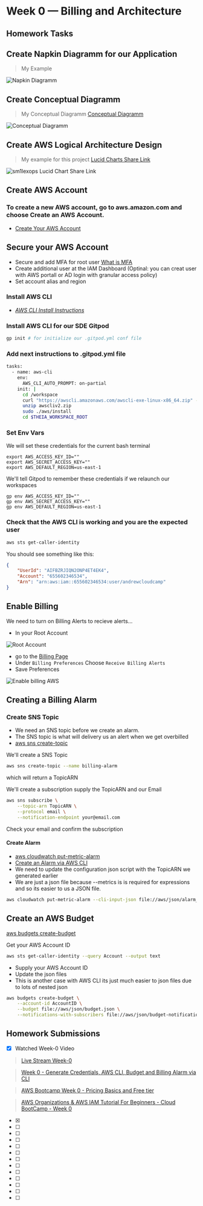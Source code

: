 # Week 0 — Billing and Architecture

## Homework Tasks

## Create Napkin Diagramm for our Application

> My Example

![Napkin Diagramm](assets/napkin_diagramm_aws_bootcamp.jpg)

## Create Conceptual Diagramm

> My Conceptual Diagramm [Conceptual Diagramm](https://lucid.app/lucidchart/47e0b332-5cb0-4a44-be38-129df91d194c/edit?viewport_loc=71%2C21%2C2113%2C1201%2C0_0&invitationId=inv_0c80c396-af0e-4f34-a650-8be042ab3ad8)

![Conceptual Diagramm](assets/Week-0%20Conceptual%20Diagramm.jpeg)

## Create AWS Logical Architecture Design

> My example for this project [Lucid Charts Share Link](https://lucid.app/lucidchart/eb621a17-c846-41d6-8a65-f4f78e24fe99/edit?viewport_loc=-349%2C-358%2C3801%2C2161%2C0_0&invitationId=inv_f4254ef2-6662-43ed-8a9f-941cd1dd9a2a)

![sm1lexops Lucid Chart Share Link](assets/AWS%20Week-0%20Architecting%20and%20Billing.jpeg)
## Create AWS Account

### To create a new AWS account, go to aws.amazon.com and choose Create an AWS Account.

- [Create Your AWS Account](https://aws.amazon.com/getting-started/guides/setup-environment/module-one/)

## Secure your AWS Account

- Secure and add MFA for root user [What is MFA](https://docs.aws.amazon.com/IAM/latest/UserGuide/introduction.html)
- Create additional user at the IAM Dashboard (Optinal: you can creat user with AWS portall or AD login with granular access policy)
- Set account alias and region
### Install AWS CLI

- [*AWS CLI Install Instructions*](https://docs.aws.amazon.com/cli/latest/userguide/getting-started-version.html)

### Install AWS CLI for our SDE Gitpod

```sh
gp init # for initialize our .gitpod.yml conf file
```
### Add next instructions to .gitpod.yml file

```sh
tasks:
  - name: aws-cli
    env:
      AWS_CLI_AUTO_PROMPT: on-partial
    init: |
      cd /workspace
      curl "https://awscli.amazonaws.com/awscli-exe-linux-x86_64.zip" -o "awscliv2.zip"
      unzip awscliv2.zip
      sudo ./aws/install
      cd $THEIA_WORKSPACE_ROOT
```
### Set Env Vars

We will set these credentials for the current bash terminal
```
export AWS_ACCESS_KEY_ID=""
export AWS_SECRET_ACCESS_KEY=""
export AWS_DEFAULT_REGION=us-east-1
```

We'll tell Gitpod to remember these credentials if we relaunch our workspaces
```
gp env AWS_ACCESS_KEY_ID=""
gp env AWS_SECRET_ACCESS_KEY=""
gp env AWS_DEFAULT_REGION=us-east-1
```

### Check that the AWS CLI is working and you are the expected user

```sh
aws sts get-caller-identity
```

You should see something like this:
```json
{
    "UserId": "AIFBZRJIQN2ONP4ET4EK4",
    "Account": "655602346534",
    "Arn": "arn:aws:iam::655602346534:user/andrewcloudcamp"
}
```

## Enable Billing 

We need to turn on Billing Alerts to recieve alerts...


- In your Root Account

![Root Account](assets/id_aws.jpg)

- go to the [Billing Page](https://console.aws.amazon.com/billing/)
- Under `Billing Preferences` Choose `Receive Billing Alerts`
- Save Preferences

![Enable billing AWS](assets/billing_aws.jpg)
## Creating a Billing Alarm

### Create SNS Topic

- We need an SNS topic before we create an alarm.
- The SNS topic is what will delivery us an alert when we get overbilled
- [aws sns create-topic](https://docs.aws.amazon.com/cli/latest/reference/sns/create-topic.html)

We'll create a SNS Topic
```sh
aws sns create-topic --name billing-alarm
```
which will return a TopicARN

We'll create a subscription supply the TopicARN and our Email
```sh
aws sns subscribe \
    --topic-arn TopicARN \
    --protocol email \
    --notification-endpoint your@email.com
```

Check your email and confirm the subscription

#### Create Alarm

- [aws cloudwatch put-metric-alarm](https://docs.aws.amazon.com/cli/latest/reference/cloudwatch/put-metric-alarm.html)
- [Create an Alarm via AWS CLI](https://aws.amazon.com/premiumsupport/knowledge-center/cloudwatch-estimatedcharges-alarm/)
- We need to update the configuration json script with the TopicARN we generated earlier
- We are just a json file because --metrics is is required for expressions and so its easier to us a JSON file.

```sh
aws cloudwatch put-metric-alarm --cli-input-json file://aws/json/alarm_config.json
```

## Create an AWS Budget

[aws budgets create-budget](https://docs.aws.amazon.com/cli/latest/reference/budgets/create-budget.html)

Get your AWS Account ID
```sh
aws sts get-caller-identity --query Account --output text
```

- Supply your AWS Account ID
- Update the json files
- This is another case with AWS CLI its just much easier to json files due to lots of nested json

```sh
aws budgets create-budget \
    --account-id AccountID \
    --budget file://aws/json/budget.json \
    --notifications-with-subscribers file://aws/json/budget-notifications-with-subscribers.json
```

## Homework Submissions

- [x] Watched Week-0 Video 
> [Live Stream Week-0](https://www.youtube.com/watch?v=SG8blanhAOg&list=PLBfufR7vyJJ7k25byhRXJldB5AiwgNnWv&index=13)

> [Week 0 - Generate Credentials, AWS CLI, Budget and Billing Alarm via CLI](https://www.youtube.com/watch?v=OdUnNuKylHg)

> [AWS Bootcamp Week 0 - Pricing Basics and Free tier](https://www.youtube.com/watch?v=OVw3RrlP-sI&list=PLBfufR7vyJJ7k25byhRXJldB5AiwgNnWv&index=14) 

> [AWS Organizations & AWS IAM Tutorial For Beginners - Cloud BootCamp - Week 0](https://www.youtube.com/watch?v=4EMWBYVggQI&list=PLBfufR7vyJJ7k25byhRXJldB5AiwgNnWv&index=16)

- [x] 
- [ ] 
- [ ] 
- [ ] 
- [ ] 
- [ ] 
- [ ] 
- [ ] 
- [ ] 
- [ ] 
- [ ] 
- [ ] 
- [ ] 